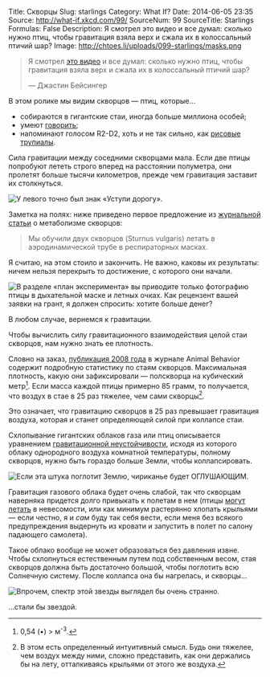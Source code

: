 Title: Скворцы
Slug: starlings
Category: What If?
Date: 2014-06-05 23:35
Source: http://what-if.xkcd.com/99/
SourceNum: 99
SourceTitle: Starlings
Formulas: False
Description: Я смотрел это видео и все думал: сколько нужно птиц, чтобы гравитация взяла верх и сжала их в колоссальный птичий шар?
Image: http://chtoes.li/uploads/099-starlings/masks.png

> Я смотрел [это видео](http://www.youtube.com/watch?v=eakKfY5aHmY) и все думал: сколько нужно птиц, чтобы гравитация взяла верх и сжала их в колоссальный птичий шар?
>
> — Джастин Бейсингер

В этом ролике мы видим скворцов — птиц, которые…

* собираются в гигантские стаи, иногда больше миллиона особей;
* умеют [говорить](https://www.youtube.com/watch?v=1VZYG00_qvE);
* напоминают голосом R2-D2, хоть и не так сильно, как [рисовые трупиалы](https://www.youtube.com/watch?v=9ABjBldAtPQ#t=9).

Сила гравитации между соседними скворцами мала. Если две птицы попробуют лететь строго вперед на расстоянии полуметра, они пролетят больше тысячи километров, прежде чем гравитация заставит их столкнуться.

![](/uploads/099-starlings/collide.png "У левого точно был знак «Уступи дорогу».")

Заметка на полях: ниже приведено первое предложение из [журнальной статьи](http://jeb.biologists.org/content/204/19/3311) о метаболизме скворцов:

> Мы обучили двух скворцов (Sturnus vulgaris) летать в аэродинамической трубе в респираторных масках.

Я считаю, на этом стоило и закончить. Не важно, каковы их результаты: ничем нельзя перекрыть то достижение, с которого они начали.

![](/uploads/099-starlings/masks.png "В разделе «план эксперимента» вы приводите только фотографию птицы в дыхательной маске и летных очках. Как рецензент вашей заявки на грант, я должен спросить: хотите больше денег?")

В любом случае, вернемся к гравитации.

Чтобы вычислить силу гравитационного взаимодействия целой стаи скворцов, нам нужно знать ее плотность.

Словно на заказ, [публикация 2008 года](http://arxiv.org/abs/0802.1667) в журнале Animal Behavior содержит подробную статистику по стаям скворцов. Максимальная плотность, какую они зафиксировали — полскворца на кубический метр[^1]. Если масса каждой птицы примерно 85 грамм, то получается, что воздух в стае в 25 раз тяжелее, чем сами скворцы[^2].

[^1]: 0,54 (•) > м<sup>-3</sup>.
[^2]: В этом есть определенный интуитивный смысл. Будь они тяжелее, чем воздух между ними, сложно представить, как они держались бы на лету, отталкиваясь крыльями от этого же воздуха.

Это означает, что гравитацию скворцов в 25 раз превышает гравитация воздуха, которая и станет определяющей силой при коллапсе стаи.

Схлопывание гигантских облаков газа или птиц описывается уравнением [гравитационной неустойчивости](http://ru.wikipedia.org/wiki/Гравитационная_неустойчивость), исходя из которого облаку однородного воздуха комнатной температуры, полному скворцов, нужно быть гораздо больше Земли, чтобы коллапсировать.

![](/uploads/099-starlings/earth_ru.png "Если эта штука поглотит Землю, чириканье будет ОГЛУШАЮЩИМ.")

Гравитация газового облака будет очень слабой, так что скворцам наверняка придется долго привыкать к полетам в нем (птицы [могут летать](https://www.youtube.com/watch?v=w4sZ3qe6PiI&feature=kp) в невесомости, или как минимум растерянно хлопать крыльями — если честно, я и _сам_ буду так себя вести, если меня без всякого предупреждения выдернуть из кровати и запустить в полет по салону падающего самолета).

Такое облако вообще не может образоваться без давления извне. Чтобы схлопнуться естественным путем под собственным весом, стая скворцов должна быть достаточно большой, чтобы поглотить всю Солнечную систему. После коллапса она бы нагрелась, и скворцы…

![](/uploads/099-starlings/birdsun.png "Впрочем, спектр этой звезды выглядел бы очень странно.")

…стали бы звездой.
